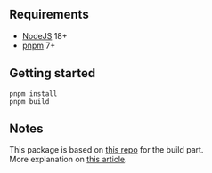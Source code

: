## Requirements

- [NodeJS](https://nodejs.org/en/) 18+
- [pnpm](https://pnpm.io/fr/) 7+

## Getting started

```
pnpm install
pnpm build
```

## Notes

This package is based on [this repo](https://github.com/sidv93/react-ts-lib) for the build part.  
More explanation on [this article](https://dev.to/siddharthvenkatesh/component-library-setup-with-react-typescript-and-rollup-onj).
